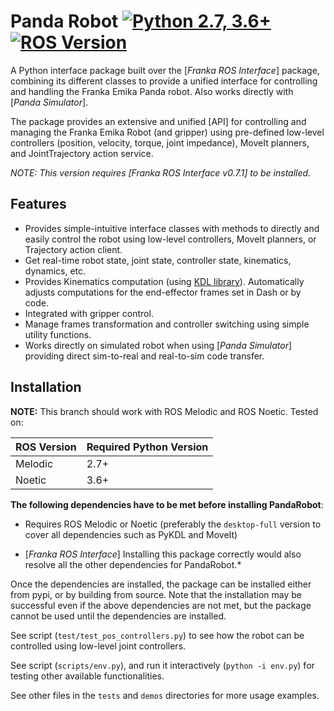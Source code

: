 # Panda Robot [![Python 2.7, 3.6+](https://img.shields.io/badge/python-2.7,%203.6+-blue.svg?logo=python)](https://www.python.org/downloads/release/python-360/) [![ROS Version](https://img.shields.io/badge/ROS-Melodic,%20Noetic-brightgreen.svg?logo=ros)](https://ros.org/)


A Python interface package built over the [*Franka ROS Interface*] package, combining its different classes to provide a unified interface for controlling and handling the Franka Emika Panda robot. Also works directly with [*Panda Simulator*].

The package provides an extensive and unified [API] for controlling and managing the Franka Emika Robot (and gripper) using pre-defined low-level controllers (position, velocity, torque, joint impedance), MoveIt planners, and JointTrajectory action service.

*NOTE: This version requires [Franka ROS Interface v0.7.1] to be installed.*

## Features

- Provides simple-intuitive interface classes with methods to directly and easily control the robot using low-level controllers, MoveIt planners, or Trajectory action client.
- Get real-time robot state, joint state, controller state, kinematics, dynamics, etc.
- Provides Kinematics computation (using [KDL library](http://wiki.ros.org/kdl)). Automatically adjusts computations for the end-effector frames set in Dash or by code.
- Integrated with gripper control.
- Manage frames transformation and controller switching using simple utility functions.
- Works directly on simulated robot when using [*Panda Simulator*] providing direct sim-to-real and real-to-sim code transfer.

## Installation

**NOTE:** This branch should work with ROS Melodic and ROS Noetic. Tested on:

| ROS Version | Required Python Version |
|-------------|-------------------------|
| Melodic     | 2.7+                    |
| Noetic      | 3.6+                    |

**The following dependencies have to be met before installing PandaRobot**:

  - Requires ROS Melodic or Noetic (preferably the `desktop-full` version to cover all dependencies such as PyKDL and MoveIt)

  - [*Franka ROS Interface*] Installing this package correctly would also resolve all the other dependencies for PandaRobot.*

Once the dependencies are installed, the package can be installed either from pypi, or by building from source. Note that the installation may be successful even if the above dependencies are not met, but the package cannot be used until the dependencies are installed.


See script (`test/test_pos_controllers.py`) to see how the robot can be controlled using low-level joint controllers.

See script (`scripts/env.py`), and run it interactively (`python -i env.py`) for testing other available functionalities.

See other files in the `tests` and `demos` directories for more usage examples.


